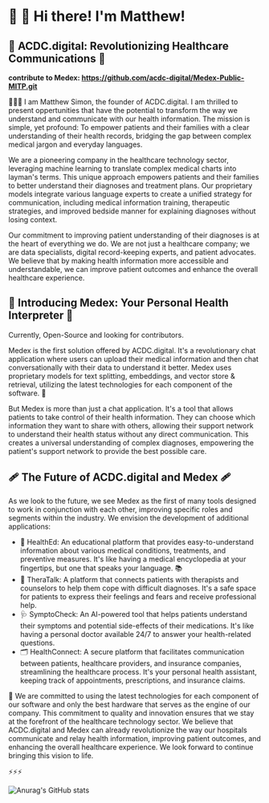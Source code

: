 # 🏥 💾 Hi there! I'm Matthew! 
 
<h2>🚀 ACDC.digital: Revolutionizing Healthcare Communications 🚀</h2>

**contribute to Medex: https://github.com/acdc-digital/Medex-Public-MITP.git**

👋👋👋
I am Matthew Simon, the founder of ACDC.digital. I am thrilled to present oppertunities that have the potential to transform the way we understand and communicate with our health information. The mission is simple, yet profound: To empower patients and their families with a clear understanding of their health records, bridging the gap between complex medical jargon and everyday languages.

We are a pioneering company in the healthcare technology sector, leveraging machine learning to translate complex medical charts into layman's terms. This unique approach empowers patients and their families to better understand their diagnoses and treatment plans. Our proprietary models integrate various language experts to create a unified strategy for communication, including medical information training, therapeutic strategies, and improved bedside manner for explaining diagnoses without losing context. 

Our commitment to improving patient understanding of their diagnoses is at the heart of everything we do. We are not just a healthcare company; we are data specialists, digital record-keeping experts, and patient advocates. We believe that by making health information more accessible and understandable, we can improve patient outcomes and enhance the overall healthcare experience. 

<h2>🩻 Introducing Medex: Your Personal Health Interpreter 🩻</h2>

Currently, Open-Source and looking for contributors. 

Medex is the first solution offered by ACDC.digital. It's a revolutionary chat application where users can upload their medical information and then chat conversationally with their data to understand it better. Medex uses proprietary models for text splitting, embeddings, and vector store & retrieval, utilizing the latest technologies for each component of the software. 📱

But Medex is more than just a chat application. It's a tool that allows patients to take control of their health information. They can choose which information they want to share with others, allowing their support network to understand their health status without any direct communication. This creates a universal understanding of complex diagnoses, empowering the patient's support network to provide the best possible care. 

<h2>🩹 The Future of ACDC.digital and Medex  🩹</h2>

As we look to the future, we see Medex as the first of many tools designed to work in conjunction with each other, improving specific roles and segments within the industry. We envision the development of additional applications:

* 🧬 HealthEd: An educational platform that provides easy-to-understand information about various medical conditions, treatments, and preventive measures. It's like having a medical encyclopedia at your fingertips, but one that speaks your language. 📚
* 💬 TheraTalk: A platform that connects patients with therapists and counselors to help them cope with difficult diagnoses. It's a safe space for patients to express their feelings and fears and receive professional help.
* 🩺 SymptoCheck: An AI-powered tool that helps patients understand their symptoms and potential side-effects of their medications. It's like having a personal doctor available 24/7 to answer your health-related questions.
* 🗂️ HealthConnect: A secure platform that facilitates communication between patients, healthcare providers, and insurance companies, streamlining the healthcare process. It's your personal health assistant, keeping track of appointments, prescriptions, and insurance claims. 

📰 We are committed to using the latest technologies for each component of our software and only the best hardware that serves as the engine of our company. This commitment to quality and innovation ensures that we stay at the forefront of the healthcare technology sector. We believe that ACDC.digital and Medex can already revolutionize the way our hospitals communicate and relay health information, improving patient outcomes, and enhancing the overall healthcare experience. We look forward to continue bringing this vision to life. 


⚡⚡⚡

![Anurag's GitHub stats](https://github-readme-stats.vercel.app/api?username=acdc-digital&show_icons=true)
